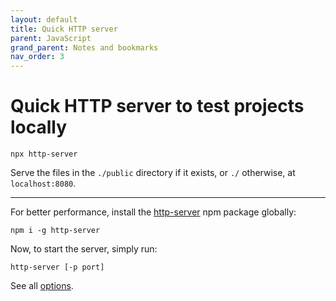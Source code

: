 ```yaml
---
layout: default
title: Quick HTTP server
parent: JavaScript
grand_parent: Notes and bookmarks
nav_order: 3
---
```


# Quick HTTP server to test projects locally

`npx http-server`

Serve the files in the `./public` directory if it exists, or `./` otherwise, at `localhost:8080`.

---

For better performance, install the [http-server](https://www.npmjs.com/package/http-server) npm package globally:

`npm i -g http-server`

Now, to start the server, simply run:

`http-server [-p port]`

See all [options](https://www.npmjs.com/package/http-server#available-options).


